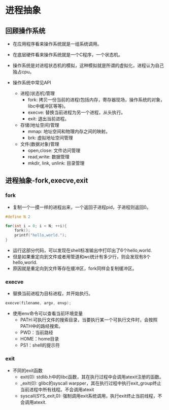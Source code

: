 # 进程抽象


## 回顾操作系统
- 在应用程序看来操作系统就是一组系统调用。
- 在底层硬件看来操作系统就是一个C程序，一个状态机。
- 操作系统是对进程状态机的模拟，这种模拟就是所谓的虚拟化，进程认为自己独占cpu。

- 操作系统中常见API
  - 进程(状态机)管理
    - fork: 拷贝一份当前的进程(包括内存，寄存器现场，操作系统的对象，libc中缓冲区等等)。
    - execve: 替换当前进程为另一个进程，从头执行。
    - exit: 退出当前进程。
  - 存储(地址空间)管理
    - mmap: 地址空间和物理内存之间的映射。
    - brk: 虚拟地址空间管理
  - 文件(数据对象)管理
    - open,close: 文件访问管理
    - read,write: 数据管理
    - mkdir, link, unlink: 目录管理

## 进程抽象-fork,execve,exit

### fork
- 复制一个一摸一样的进程出来，一个返回子进程pid，子进程则返回0。

```c
#define N 2

for(int i = 0; i < N; ++i){
    fork();
    printf("hello,world.");
}
```
- 运行这部分代码，可以发现在shell标准输出中打印出了6个hello,world.
- 但是如果重定向到文件或者用管道和wc统计有多少行，则会发现有8个hello,world.
- 原因就是重定向到文件等存在缓冲区，fork同样会复制缓冲区。

### execve
- 替换当前进程为目标进程，并开始执行。
```c
execve(filename, argv, envp);
```

- 使用env命令可以查看当前环境变量
  - PATH:可执行文件的搜索目录，当要执行某一个可执行文件时，会按照PATH中的路经搜索。
  - PWD：当前路经
  - HOME：home目录
  - PS1：shell的提示符
 
### exit
- 不同的exit函数
  - exit(0): stdlib.h中的libc函数，其在执行过程中会调用atexit注册的函数。
  - _exit(0): glibc的syscall warpper，其在执行过程中执行exit_group终止当前进程中所有线程。不会调用atexit
  - syscall(SYS_exit,0): 强制调用exit系统调用，执行exit终止当前线程，不会调用atexit.
